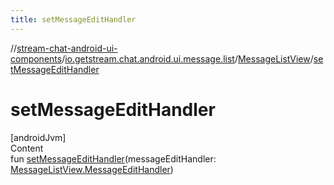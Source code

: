 ```yaml
---
title: setMessageEditHandler
---
```

//[stream-chat-android-ui-components](../../../index.md)/[io.getstream.chat.android.ui.message.list](../index.md)/[MessageListView](index.md)/[setMessageEditHandler](setMessageEditHandler.md)



# setMessageEditHandler  
[androidJvm]  
Content  
fun [setMessageEditHandler](setMessageEditHandler.md)(messageEditHandler: [MessageListView.MessageEditHandler](MessageEditHandler/index.md))  



